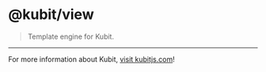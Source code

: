 # @kubit/view

> Template engine for Kubit.

<hr />

For more information about Kubit, [visit kubitjs.com](https://kubitjs.com)!

